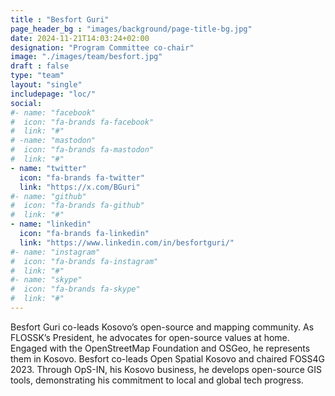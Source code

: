 ```yaml
---
title : "Besfort Guri"
page_header_bg : "images/background/page-title-bg.jpg"
date: 2024-11-21T14:03:24+02:00
designation: "Program Committee co-chair"
image: "./images/team/besfort.jpg"
draft : false
type: "team"
layout: "single"
includepage: "loc/"
social:
#- name: "facebook"
#  icon: "fa-brands fa-facebook"
#  link: "#"
# -name: "mastodon"
#  icon: "fa-brands fa-mastodon"
#  link: "#"
- name: "twitter"
  icon: "fa-brands fa-twitter"
  link: "https://x.com/BGuri"
#- name: "github"
#  icon: "fa-brands fa-github"
#  link: "#"
- name: "linkedin"
  icon: "fa-brands fa-linkedin"
  link: "https://www.linkedin.com/in/besfortguri/"
#- name: "instagram"
#  icon: "fa-brands fa-instagram"
#  link: "#"
#- name: "skype"
#  icon: "fa-brands fa-skype"
#  link: "#"
---
```


Besfort Guri co-leads Kosovo’s open-source and mapping community. As FLOSSK’s
President, he advocates for open-source values at home. Engaged with the
OpenStreetMap Foundation and OSGeo, he represents them in Kosovo. Besfort
co-leads Open Spatial Kosovo and chaired FOSS4G 2023. Through OpS-IN,
his Kosovo business, he develops open-source GIS tools, demonstrating his
commitment to local and global tech progress.
